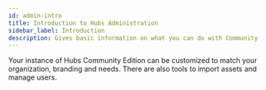 ```yaml
---
id: admin-intro
title: Introduction to Hubs Administration
sidebar_label: Introduction
description: Gives basic information on what you can do with Community Edition and where to get it
---
```


Your instance of Hubs Community Edition can be customized to match your organization, branding and needs.
There are also tools to import assets and manage users.

[//]: # (![Hubs Cloud]&#40;img/hubs-cloud-logo.jpeg&#41;)

[//]: # (**NOTICE: HUBS CLOUD HAS BEEN REPLACED BY COMMUNITY EDITION.**)

[//]: # (**Note: If you're looking for community Edition, which is the replacement for hubs cloud that you can bring anywhere as a dev, checkout [Hubs Community Edition]&#40;https://github.com/Hubs-Foundation/hubs-cloud/tree/master/community-edition&#41;**)

